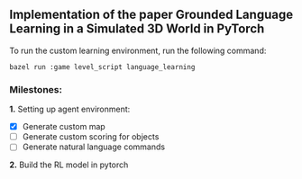 ## Implementation of the paper Grounded Language Learning in a Simulated 3D World in PyTorch

To run the custom learning environment, run the following command:

`` bazel run :game level_script language_learning ``

### Milestones:

**1.** Setting up agent environment:
- [x] Generate custom map
- [ ] Generate custom scoring for objects
- [ ] Generate natural language commands

**2.** Build the RL model in pytorch




